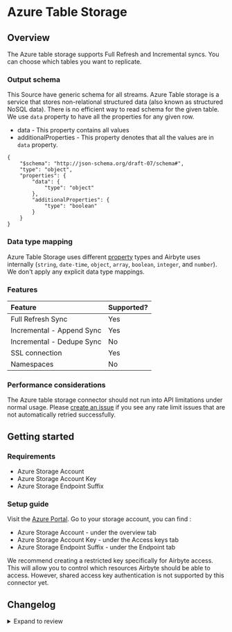 # Azure Table Storage

## Overview

The Azure table storage supports Full Refresh and Incremental syncs. You can choose which tables you want to replicate.

### Output schema

This Source have generic schema for all streams.
Azure Table storage is a service that stores non-relational structured data (also known as structured NoSQL data). There is no efficient way to read schema for the given table. We use `data` property to have all the properties for any given row.

- data - This property contains all values
- additionalProperties - This property denotes that all the values are in `data` property.

```
{
    "$schema": "http://json-schema.org/draft-07/schema#",
    "type": "object",
    "properties": {
        "data": {
            "type": "object"
        },
        "additionalProperties": {
            "type": "boolean"
        }
    }
}
```

### Data type mapping

Azure Table Storage uses different [property](https://docs.microsoft.com/en-us/rest/api/storageservices/understanding-the-table-service-data-model#property-types) types and Airbyte uses internally \(`string`, `date-time`, `object`, `array`, `boolean`, `integer`, and `number`\). We don't apply any explicit data type mappings.

### Features

| Feature                   | Supported? |
| :------------------------ | :--------- |
| Full Refresh Sync         | Yes        |
| Incremental - Append Sync | Yes        |
| Incremental - Dedupe Sync | No         |
| SSL connection            | Yes        |
| Namespaces                | No         |

### Performance considerations

The Azure table storage connector should not run into API limitations under normal usage. Please [create an issue](https://github.com/airbytehq/airbyte/issues) if you see any rate limit issues that are not automatically retried successfully.

## Getting started

### Requirements

- Azure Storage Account
- Azure Storage Account Key
- Azure Storage Endpoint Suffix

### Setup guide

Visit the [Azure Portal](https://portal.azure.com). Go to your storage account, you can find :

- Azure Storage Account - under the overview tab
- Azure Storage Account Key - under the Access keys tab
- Azure Storage Endpoint Suffix - under the Endpoint tab

We recommend creating a restricted key specifically for Airbyte access. This will allow you to control which resources Airbyte should be able to access. However, shared access key authentication is not supported by this connector yet.

## Changelog

<details>
  <summary>Expand to review</summary>

| Version | Date       | Pull Request                                             | Subject                                           |
| :------ | :--------- | :------------------------------------------------------- | :------------------------------------------------ |
| 0.1.12 | 2024-07-09 | [41105](https://github.com/airbytehq/airbyte/pull/41105) | Update dependencies |
| 0.1.11 | 2024-07-06 | [40937](https://github.com/airbytehq/airbyte/pull/40937) | Update dependencies |
| 0.1.10 | 2024-06-25 | [40277](https://github.com/airbytehq/airbyte/pull/40277) | Update dependencies |
| 0.1.9 | 2024-06-22 | [40072](https://github.com/airbytehq/airbyte/pull/40072) | Update dependencies |
| 0.1.8 | 2024-06-04 | [38968](https://github.com/airbytehq/airbyte/pull/38968) | [autopull] Upgrade base image to v1.2.1 |
| 0.1.7 | 2024-06-03 | [38915](https://github.com/airbytehq/airbyte/pull/38915) | Replace AirbyteLogger with logging.Logger |
| 0.1.6 | 2024-06-03 | [38915](https://github.com/airbytehq/airbyte/pull/38915) | Replace AirbyteLogger with logging.Logger |
| 0.1.5 | 2024-05-20 | [38443](https://github.com/airbytehq/airbyte/pull/38443) | [autopull] base image + poetry + up_to_date |
| 0.1.4 | 2024-01-26 | [34576](https://github.com/airbytehq/airbyte/pull/34576) | Migrate to per-stream/global state |
| 0.1.3 | 2022-08-12 | [15591](https://github.com/airbytehq/airbyte/pull/15591) | Clean instantiation of AirbyteStream |
| 0.1.2 | 2021-12-23 | [14212](https://github.com/airbytehq/airbyte/pull/14212) | Adding incremental load capability |
| 0.1.1 | 2021-12-23 | [8434](https://github.com/airbytehq/airbyte/pull/8434) | Update fields in source-connectors specifications |

</details>
